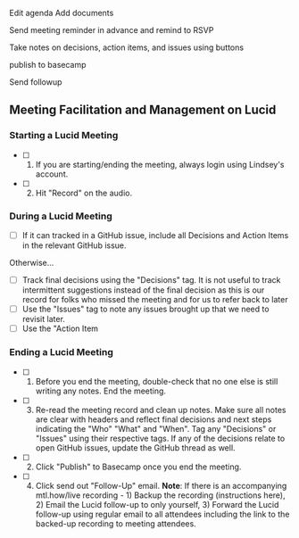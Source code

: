 
Edit agenda
Add documents

Send meeting reminder in advance and remind to RSVP

Take notes on decisions, action items, and issues using buttons

publish to basecamp

Send followup

## Meeting Facilitation and Management on Lucid

### Starting a Lucid Meeting
- [ ] 1. If you are starting/ending the meeting, always login using Lindsey's account.
- [ ] 2. Hit "Record" on the audio.


### During a Lucid Meeting
- [ ] If it can tracked in a GitHub issue, include all Decisions and Action Items in the relevant GitHub issue.

Otherwise...
- [ ] Track final decisions using the "Decisions" tag. It is not useful to track intermittent suggestions instead of the final decision as this is our record for folks who missed the meeting and for us to refer back to later
- [ ] Use the "Issues" tag to note any issues brought up that we need to revisit later.
- [ ] Use the "Action Item

### Ending a Lucid Meeting

- [ ] 1. Before you end the meeting, double-check that no one else is still writing any notes.
End the meeting.
- [ ] 3. Re-read the meeting record and clean up notes. Make sure all notes are clear with headers and reflect final decisions and next steps indicating the "Who" "What" and "When". Tag any "Decisions" or "Issues" using their respective tags. If any of the decisions relate to open GitHub issues, update the GitHub thread as well.
- [ ] 2. Click "Publish" to Basecamp once you end the meeting.

- [ ] 4. Click send out "Follow-Up" email. **Note**: If there is an accompanying mtl.how/live recording - 1) Backup the recording (instructions here), 2) Email the Lucid follow-up to only yourself, 3) Forward the Lucid follow-up using regular email to all attendees including the link to the backed-up recording to meeting attendees.
